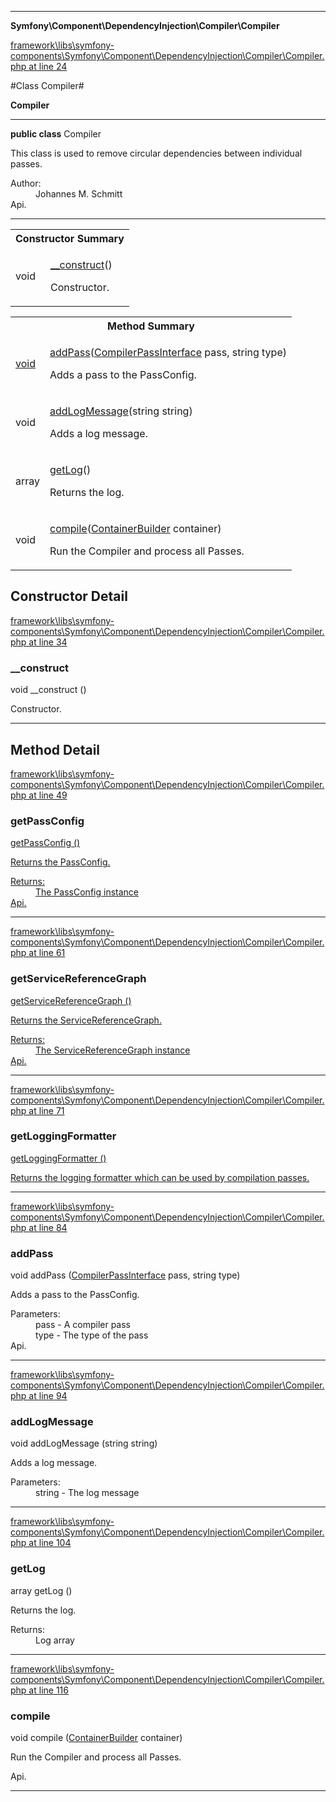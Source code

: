 

- - -

**Symfony\Component\DependencyInjection\Compiler\Compiler**


<a href="https://github.com/JeyDotC/Hirudo/blob/master/framework/libs/symfony-components/Symfony/Component/DependencyInjection/Compiler/Compiler.php#L24" target='_blank'>framework\libs\symfony-components\Symfony\Component\DependencyInjection\Compiler\Compiler.php at line 24</a>

#Class Compiler#

**Compiler**




- - -

<p><strong>public  class</strong> <span>Compiler</span></p>

<div class="comment" id="overview_description"><p>This class is used to remove circular dependencies between individual passes.</p></div>

<dl>
<dt>Author:</dt>
<dd>Johannes M. Schmitt <schmittjoh@gmail.com></dd>
<dt>Api.</dt>
</dl>


<hr />

<table id="summary_constructor">
<tr><th colspan="2">Constructor Summary</th></tr>
<tr>
<td><span class='k'></span> <span class='nx'>void</span></td>
<td class="description"><p class="name"><a href="#__construct">__construct</a>()</p><p class="description">Constructor.</p></td>
</tr>
</table>

<table id="summary_method">
<tr><th colspan="2">Method Summary</th></tr>
<tr>
<td><span class='k'></span> <span class='nx'><a href='https://github.com/JeyDotC/Hirudo-docs/blob/master/Symfony/Component/DependencyInjection/Compiler/Compiler.md#getPassConfig>PassConfig</a></span></td>
<td class="description"><p class="name"><a href="#getpassconfig">getPassConfig</a>()</p><p class="description">Returns the PassConfig.</p></td>
</tr>
<tr>
<td><span class='k'></span> <span class='nx'><a href='https://github.com/JeyDotC/Hirudo-docs/blob/master/Symfony/Component/DependencyInjection/Compiler/Compiler.md#getServiceReferenceGraph>ServiceReferenceGraph</a></span></td>
<td class="description"><p class="name"><a href="#getservicereferencegraph">getServiceReferenceGraph</a>()</p><p class="description">Returns the ServiceReferenceGraph.</p></td>
</tr>
<tr>
<td><span class='k'></span> <span class='nx'><a href='https://github.com/JeyDotC/Hirudo-docs/blob/master/Symfony/Component/DependencyInjection/Compiler/Compiler.md#getLoggingFormatter>LoggingFormatter</a></span></td>
<td class="description"><p class="name"><a href="#getloggingformatter">getLoggingFormatter</a>()</p><p class="description">Returns the logging formatter which can be used by compilation passes.</p></td>
</tr>
<tr>
<td><span class='k'></span> <span class='nx'>void</span></td>
<td class="description"><p class="name"><a href="#addpass">addPass</a>(<a href="https://github.com/JeyDotC/Hirudo-docs/blob/master/Symfony/Component/DependencyInjection/Compiler/CompilerPassInterface.md">CompilerPassInterface</a> pass, string type)</p><p class="description">Adds a pass to the PassConfig.</p></td>
</tr>
<tr>
<td><span class='k'></span> <span class='nx'>void</span></td>
<td class="description"><p class="name"><a href="#addlogmessage">addLogMessage</a>(string string)</p><p class="description">Adds a log message.</p></td>
</tr>
<tr>
<td><span class='k'></span> <span class='nx'>array</span></td>
<td class="description"><p class="name"><a href="#getlog">getLog</a>()</p><p class="description">Returns the log.</p></td>
</tr>
<tr>
<td><span class='k'></span> <span class='nx'>void</span></td>
<td class="description"><p class="name"><a href="#compile">compile</a>(<a href="https://github.com/JeyDotC/Hirudo-docs/blob/master/Symfony/Component/DependencyInjection/ContainerBuilder.md">ContainerBuilder</a> container)</p><p class="description">Run the Compiler and process all Passes.</p></td>
</tr>
</table>

<h2 id="detail_method">Constructor Detail</h2>

<a href="https://github.com/JeyDotC/Hirudo/blob/master/framework/libs/symfony-components/Symfony/Component/DependencyInjection/Compiler/Compiler.php#L34" target='_blank'>framework\libs\symfony-components\Symfony\Component\DependencyInjection\Compiler\Compiler.php at line 34</a>

<h3 id="__construct">__construct</h3>
<span class='k'></span> <span class='nx'>void</span> <span class='nf'>__construct</span> ()

<div class="details">
<p>Constructor.</p>
</div>

- - -

<h2 id="detail_method">Method Detail</h2>

<a href="https://github.com/JeyDotC/Hirudo/blob/master/framework/libs/symfony-components/Symfony/Component/DependencyInjection/Compiler/Compiler.php#L49" target='_blank'>framework\libs\symfony-components\Symfony\Component\DependencyInjection\Compiler\Compiler.php at line 49</a>

<h3 id="getPassConfig()">getPassConfig</h3>
<span class='k'></span> <span class='nx'><a href='https://github.com/JeyDotC/Hirudo-docs/blob/master/Symfony/Component/DependencyInjection/Compiler/Compiler.md#getPassConfig>PassConfig</a></span> <span class='nf'>getPassConfig</span> ()

<div class="details">
<p>Returns the PassConfig.</p><dl>
<dt>Returns:</dt>
<dd>The PassConfig instance</dd>
<dt>Api.</dt>
</dl>

</div>

- - -


<a href="https://github.com/JeyDotC/Hirudo/blob/master/framework/libs/symfony-components/Symfony/Component/DependencyInjection/Compiler/Compiler.php#L61" target='_blank'>framework\libs\symfony-components\Symfony\Component\DependencyInjection\Compiler\Compiler.php at line 61</a>

<h3 id="getServiceReferenceGraph()">getServiceReferenceGraph</h3>
<span class='k'></span> <span class='nx'><a href='https://github.com/JeyDotC/Hirudo-docs/blob/master/Symfony/Component/DependencyInjection/Compiler/Compiler.md#getServiceReferenceGraph>ServiceReferenceGraph</a></span> <span class='nf'>getServiceReferenceGraph</span> ()

<div class="details">
<p>Returns the ServiceReferenceGraph.</p><dl>
<dt>Returns:</dt>
<dd>The ServiceReferenceGraph instance</dd>
<dt>Api.</dt>
</dl>

</div>

- - -


<a href="https://github.com/JeyDotC/Hirudo/blob/master/framework/libs/symfony-components/Symfony/Component/DependencyInjection/Compiler/Compiler.php#L71" target='_blank'>framework\libs\symfony-components\Symfony\Component\DependencyInjection\Compiler\Compiler.php at line 71</a>

<h3 id="getLoggingFormatter()">getLoggingFormatter</h3>
<span class='k'></span> <span class='nx'><a href='https://github.com/JeyDotC/Hirudo-docs/blob/master/Symfony/Component/DependencyInjection/Compiler/Compiler.md#getLoggingFormatter>LoggingFormatter</a></span> <span class='nf'>getLoggingFormatter</span> ()

<div class="details">
<p>Returns the logging formatter which can be used by compilation passes.</p>
</div>

- - -


<a href="https://github.com/JeyDotC/Hirudo/blob/master/framework/libs/symfony-components/Symfony/Component/DependencyInjection/Compiler/Compiler.php#L84" target='_blank'>framework\libs\symfony-components\Symfony\Component\DependencyInjection\Compiler\Compiler.php at line 84</a>

<h3 id="addPass()">addPass</h3>
<span class='k'></span> <span class='nx'>void</span> <span class='nf'>addPass</span> (<a href="https://github.com/JeyDotC/Hirudo-docs/blob/master/Symfony/Component/DependencyInjection/Compiler/CompilerPassInterface.md">CompilerPassInterface</a> pass, string type)

<div class="details">
<p>Adds a pass to the PassConfig.</p><dl>
<dt>Parameters:</dt>
<dd>pass - A compiler pass</dd>
<dd>type - The type of the pass</dd>
<dt>Api.</dt>
</dl>

</div>

- - -


<a href="https://github.com/JeyDotC/Hirudo/blob/master/framework/libs/symfony-components/Symfony/Component/DependencyInjection/Compiler/Compiler.php#L94" target='_blank'>framework\libs\symfony-components\Symfony\Component\DependencyInjection\Compiler\Compiler.php at line 94</a>

<h3 id="addLogMessage()">addLogMessage</h3>
<span class='k'></span> <span class='nx'>void</span> <span class='nf'>addLogMessage</span> (string string)

<div class="details">
<p>Adds a log message.</p><dl>
<dt>Parameters:</dt>
<dd>string - The log message</dd>
</dl>

</div>

- - -


<a href="https://github.com/JeyDotC/Hirudo/blob/master/framework/libs/symfony-components/Symfony/Component/DependencyInjection/Compiler/Compiler.php#L104" target='_blank'>framework\libs\symfony-components\Symfony\Component\DependencyInjection\Compiler\Compiler.php at line 104</a>

<h3 id="getLog()">getLog</h3>
<span class='k'></span> <span class='nx'>array</span> <span class='nf'>getLog</span> ()

<div class="details">
<p>Returns the log.</p><dl>
<dt>Returns:</dt>
<dd>Log array</dd>
</dl>

</div>

- - -


<a href="https://github.com/JeyDotC/Hirudo/blob/master/framework/libs/symfony-components/Symfony/Component/DependencyInjection/Compiler/Compiler.php#L116" target='_blank'>framework\libs\symfony-components\Symfony\Component\DependencyInjection\Compiler\Compiler.php at line 116</a>

<h3 id="compile()">compile</h3>
<span class='k'></span> <span class='nx'>void</span> <span class='nf'>compile</span> (<a href="https://github.com/JeyDotC/Hirudo-docs/blob/master/Symfony/Component/DependencyInjection/ContainerBuilder.md">ContainerBuilder</a> container)

<div class="details">
<p>Run the Compiler and process all Passes.</p><dl>
<dt>Api.</dt>
</dl>

</div>

- - -

